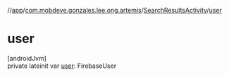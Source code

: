 //[app](../../../index.md)/[com.mobdeve.gonzales.lee.ong.artemis](../index.md)/[SearchResultsActivity](index.md)/[user](user.md)

# user

[androidJvm]\
private lateinit var [user](user.md): FirebaseUser
